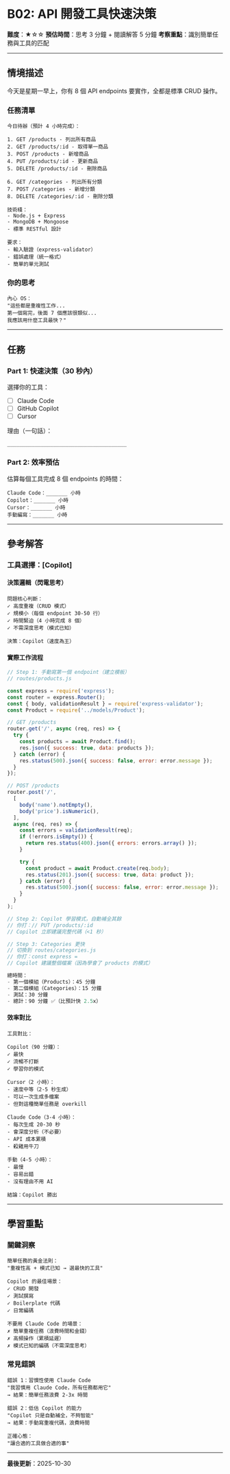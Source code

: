 # B02: API 開發工具快速決策

**難度**：★☆☆
**預估時間**：思考 3 分鐘 + 閱讀解答 5 分鐘
**考察重點**：識別簡單任務與工具的匹配

---

## 情境描述

今天是星期一早上，你有 8 個 API endpoints 要實作，全都是標準 CRUD 操作。

### 任務清單

```
今日待辦（預計 4 小時完成）：

1. GET /products - 列出所有商品
2. GET /products/:id - 取得單一商品
3. POST /products - 新增商品
4. PUT /products/:id - 更新商品
5. DELETE /products/:id - 刪除商品

6. GET /categories - 列出所有分類
7. POST /categories - 新增分類
8. DELETE /categories/:id - 刪除分類

技術棧：
- Node.js + Express
- MongoDB + Mongoose
- 標準 RESTful 設計

要求：
- 輸入驗證（express-validator）
- 錯誤處理（統一格式）
- 簡單的單元測試
```

### 你的思考

```
內心 OS：
"這些都是重複性工作...
第一個寫完，後面 7 個應該很類似...
我應該用什麼工具最快？"
```

---

## 任務

### Part 1: 快速決策（30 秒內）

選擇你的工具：

- [ ] Claude Code
- [ ] GitHub Copilot
- [ ] Cursor

理由（一句話）：
```
_______________________________________
```

### Part 2: 效率預估

估算每個工具完成 8 個 endpoints 的時間：

```
Claude Code：_______ 小時
Copilot：_______ 小時
Cursor：_______ 小時
手動編寫：_______ 小時
```

---

## 參考解答

### 工具選擇：[Copilot]

#### 決策邏輯（閃電思考）

```
問題核心判斷：
✓ 高度重複（CRUD 模式）
✓ 規模小（每個 endpoint 30-50 行）
✓ 時間緊迫（4 小時完成 8 個）
✓ 不需深度思考（模式已知）

決策：Copilot（速度為王）
```

#### 實際工作流程

```javascript
// Step 1: 手動寫第一個 endpoint（建立模板）
// routes/products.js

const express = require('express');
const router = express.Router();
const { body, validationResult } = require('express-validator');
const Product = require('../models/Product');

// GET /products
router.get('/', async (req, res) => {
  try {
    const products = await Product.find();
    res.json({ success: true, data: products });
  } catch (error) {
    res.status(500).json({ success: false, error: error.message });
  }
});

// POST /products
router.post('/',
  [
    body('name').notEmpty(),
    body('price').isNumeric(),
  ],
  async (req, res) => {
    const errors = validationResult(req);
    if (!errors.isEmpty()) {
      return res.status(400).json({ errors: errors.array() });
    }

    try {
      const product = await Product.create(req.body);
      res.status(201).json({ success: true, data: product });
    } catch (error) {
      res.status(500).json({ success: false, error: error.message });
    }
  }
);

// Step 2: Copilot 學習模式，自動補全其餘
// 你打：// PUT /products/:id
// Copilot 立即建議完整代碼（<1 秒）

// Step 3: Categories 更快
// 切換到 routes/categories.js
// 你打：const express =
// Copilot 建議整個檔案（因為學會了 products 的模式）

總時間：
- 第一個模組（Products）：45 分鐘
- 第二個模組（Categories）：15 分鐘
- 測試：30 分鐘
- 總計：90 分鐘 ✅（比預計快 2.5x）
```

#### 效率對比

```
工具對比：

Copilot（90 分鐘）：
✓ 最快
✓ 流暢不打斷
✓ 學習你的模式

Cursor（2 小時）：
- 速度中等（2-5 秒生成）
- 可以一次生成多檔案
- 但對這種簡單任務是 overkill

Claude Code（3-4 小時）：
- 每次生成 20-30 秒
- 會深度分析（不必要）
- API 成本累積
- 殺雞用牛刀

手動（4-5 小時）：
- 最慢
- 容易出錯
- 沒有理由不用 AI

結論：Copilot 勝出
```

---

## 學習重點

### 關鍵洞察

```
簡單任務的黃金法則：
"重複性高 + 模式已知 → 選最快的工具"

Copilot 的最佳場景：
✓ CRUD 開發
✓ 測試撰寫
✓ Boilerplate 代碼
✓ 日常編碼

不要用 Claude Code 的場景：
✗ 簡單重複任務（浪費時間和金錢）
✗ 高頻操作（累積延遲）
✗ 模式已知的編碼（不需深度思考）
```

### 常見錯誤

```
錯誤 1：習慣性使用 Claude Code
"我習慣用 Claude Code，所有任務都用它"
→ 結果：簡單任務浪費 2-3x 時間

錯誤 2：低估 Copilot 的能力
"Copilot 只是自動補全，不夠智能"
→ 結果：手動寫重複代碼，浪費時間

正確心態：
"讓合適的工具做合適的事"
```

---

**最後更新**：2025-10-30
